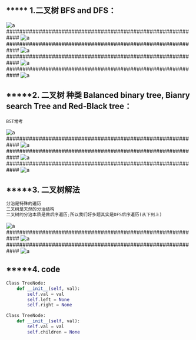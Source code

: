 ## ***** 1.二叉树 BFS and DFS：

![a](https://github.com/SSRRBB/Leetcode/blob/main/Images/330.png)
############################################################
![a](https://github.com/SSRRBB/Leetcode/blob/main/Images/253.png)
############################################################
![a](https://github.com/SSRRBB/Leetcode/blob/main/Images/328.png)
############################################################
![a](https://github.com/SSRRBB/Leetcode/blob/main/Images/329.png)
############################################################
![a](https://github.com/SSRRBB/Leetcode/blob/main/Images/338.png)

## *****2. 二叉树 种类 Balanced binary tree, Bianry search Tree and Red-Black tree：
```
BST常考
```

![a](https://github.com/SSRRBB/Leetcode/blob/main/Images/331.png)
############################################################
![a](https://github.com/SSRRBB/Leetcode/blob/main/Images/332.png)
############################################################
![a](https://github.com/SSRRBB/Leetcode/blob/main/Images/333.png)
############################################################
![a](https://github.com/SSRRBB/Leetcode/blob/main/Images/334.png)

## *****3. 二叉树解法

```python
分治是特殊的遍历
二叉树是天然的分治结构
二叉树的分治本质是做后序遍历;所以我们好多题其实是DFS后序遍历(从下到上)

```

![a](https://github.com/SSRRBB/Leetcode/blob/main/Images/335.png)
############################################################
![a](https://github.com/SSRRBB/Leetcode/blob/main/Images/336.png)
############################################################
![a](https://github.com/SSRRBB/Leetcode/blob/main/Images/337.png)

## *****4. code
```python
Class TreeNode:
    def __init__(self, val):
        self.val = val
        self.left = None
        self.right = None
```

```python
Class TreeNode:
    def __init__(self, val):
        self.val = val
        self.children = None
